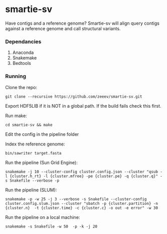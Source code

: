 # smartie-sv

Have contigs and a reference genome? Smartie-sv will align query contigs against a reference genome and call structural variants.  

### Dependancies

1. Anaconda
2. Snakemake
3. Bedtools

### Running

Clone the repo:
``` 
git clone --recursive https://github.com/zeeev/smartie-sv.git
```
Export HDF5LIB if it is NOT in a global path. If the build fails check this first.

Run make:
```
cd smartie-sv && make
```
Edit the config in the pipeline folder

Index the reference genome:

```
bin/sawriter target.fasta
```
Run the pipeline (Sun Grid Engine): 
```
snakemake -j 10 --cluster-config cluster.config.json --cluster "qsub -l {cluster.h_rt} -l {cluster.mfree} -pe {cluster.pe} -q {cluster.q}" -s Snakefile --verbose -p
```

Run the pipeline (SLUM):

```
snakemake -p -w 25 -j 3 --verbose -s Snakefile --cluster-config cluster.config.slum.json --cluster "sbatch -p {cluster.partition} -n {cluster.n}  -t {cluster.time} -c {cluster.c} -o out -e error" -w 30
```

Run the pipeline on a local machine:

```
snakemake -s Snakefile -w 50  -p -k -j 20
```
 
